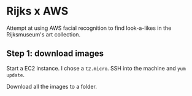 # Rijks x AWS

Attempt at using AWS facial recognition to find look-a-likes in the Rijksmuseum's art collection.

## Step 1: download images

Start a EC2 instance. I chose a `t2.micro`. SSH into the machine and `yum update`.

Download all the images to a folder.
